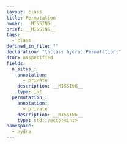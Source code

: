 ```yaml
---
layout: class
title: Permutation
owner: __MISSING__
brief: __MISSING__
tags:
  - class
defined_in_file: ""
declaration: "\nclass hydra::Permutation;"
dtor: unspecified
fields:
  n_sites_:
    annotation:
      - private
    description: __MISSING__
    type: int
  permutation_:
    annotation:
      - private
    description: __MISSING__
    type: std::vector<int>
namespace:
  - hydra
---
```

